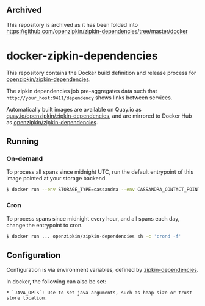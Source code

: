 ## Archived

This repository is archived as it has been folded into https://github.com/openzipkin/zipkin-dependencies/tree/master/docker

# docker-zipkin-dependencies

This repository contains the Docker build definition and release process for
[openzipkin/zipkin-dependencies](https://github.com/openzipkin/zipkin-dependencies).

The zipkin dependencies job pre-aggregates data such that `http://your_host:9411/dependency` shows links
between services.

Automatically built images are available on Quay.io
as [quay.io/openzipkin/zipkin-dependencies](https://quay.io/repository/openzipkin/zipkin-dependencies), and are mirrored to
Docker Hub as [openzipkin/zipkin-dependencies](https://hub.docker.com/r/openzipkin/zipkin-dependencies/).

## Running

### On-demand
To process all spans since midnight UTC, run the default entrypoint of this image pointed at your storage backend.

```bash
$ docker run --env STORAGE_TYPE=cassandra --env CASSANDRA_CONTACT_POINTS=host1,host2 openzipkin/zipkin-dependencies
```

### Cron
To process spans since midnight every hour, and all spans each day, change the entrypoint to cron.

```bash
$ docker run ... openzipkin/zipkin-dependencies sh -c 'crond -f'
```

## Configuration
Configuration is via environment variables, defined by [zipkin-dependencies](https://github.com/openzipkin/zipkin-dependencies/blob/master/README.md).

In docker, the following can also be set:

    * `JAVA_OPTS`: Use to set java arguments, such as heap size or trust store location.
